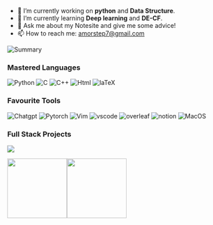 

- 🔭 I’m currently working on **python** and **Data Structure**.
- 🌱 I’m currently learning **Deep learning** and **DE-CF**.
- 💬 Ask me about my Notesite and give me some advice!
- 📫 How to reach me: amorstep7@gmail.com

![Summary](https://github-profile-summary-cards.vercel.app/api/cards/profile-details?username=Thinking-builder)

### Mastered Languages

![Python](https://img.shields.io/badge/Python-FFD43B?style=for-the-badge&logo=python&logoColor=blue)
![C](https://img.shields.io/badge/C-00599C?style=for-the-badge&logo=c&logoColor=white)
![C++](https://img.shields.io/badge/C%2B%2B-00599C?style=for-the-badge&logo=c%2B%2B&logoColor=white)
![Html](https://img.shields.io/badge/HTML5-E34F26?style=for-the-badge&logo=html5&logoColor=white)
![laTeX](https://img.shields.io/badge/LaTeX-47A141?style=for-the-badge&logo=LaTeX&logoColor=white)

### Favourite Tools
![Chatgpt](https://img.shields.io/badge/ChatGPT-74aa9c?style=for-the-badge&logo=openai&logoColor=white)
![Pytorch](https://img.shields.io/badge/PyTorch-EE4C2C?style=for-the-badge&logo=pytorch&logoColor=white)
![Vim](https://img.shields.io/badge/VIM-%2311AB00.svg?&style=for-the-badge&logo=vim&logoColor=white)
![vscode](https://img.shields.io/badge/VSCode-0078D4?style=for-the-badge&logo=visual%20studio%20code&logoColor=white)
![overleaf](https://img.shields.io/badge/Overleaf-47A141?style=for-the-badge&logo=Overleaf&logoColor=white)
![notion](https://img.shields.io/badge/Notion-000000?style=for-the-badge&logo=notion&logoColor=white)
![MacOS](https://img.shields.io/badge/mac%20os-000000?style=for-the-badge&logo=apple&logoColor=white)

### Full Stack Projects

[![](https://img.shields.io/badge/-🧬%20My%20Website-000)](https://thinking-builder.github.io/NoteSite/)




<a href="https://www.adamalston.com/"><img height="137px" src="https://github-readme-stats.vercel.app/api?username=Thinking-builder&hide_title=true&hide_border=true&show_icons=true&include_all_commits=true&count_private=true&line_height=21&text_color=000&icon_color=000&bg_color=0,ea6161,ffc64d,fffc4d,52fa5a&theme=graywhite" /><!-- wi*quL3fcV --><img height="137px" src="https://github-readme-stats.vercel.app/api/top-langs/?username=Thinking-builder&hide=html&hide_title=true&hide_border=true&layout=compact&langs_count=6&exclude_repo=comp426,Redventures-Movie-Quotes&text_color=000&icon_color=fff&bg_color=0,52fa5a,4dfcff,c64dff&theme=graywhite" /></a>
